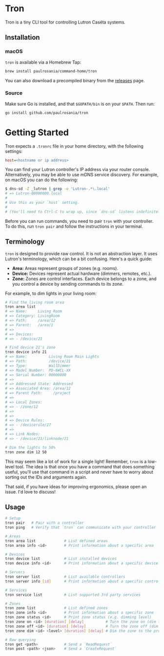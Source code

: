 # Tron

Tron is a tiny CLI tool for controlling Lutron Caséta systems.

## Installation

### macOS

`tron` is available via a Homebrew Tap:

```bash
brew install paulrosania/command-home/tron
```

You can also download a precompiled binary from the
[releases](https://github.com/paulrosania/tron/releases) page.

### Source

Make sure Go is installed, and that `$GOPATH/bin` is on your `$PATH`. Then run:

```bash
go install github.com/paulrosania/tron
```

# Getting Started

Tron expects a `.tronrc` file in your home directory, with the following
settings:

```ini
host=<hostname or ip address>
```

You can find your Lutron controller's IP address via your router console.
Alternatively, you may be able to use mDNS service discovery. For example, on
macOS you can do the following:

```bash
$ dns-sd -Z _lutron | grep -o 'Lutron-.*\.local'
# => Lutron-00000000.local
#
# Use this as your `host` setting.
#
# (You'll need to Ctrl-C to wrap up, since `dns-sd` listens indefinitely.)
```

Before you can run commands, you need to pair `tron` with your controller. To do
this, run `tron pair` and follow the instructions in your terminal.

## Terminology

`tron` is designed to provide raw control. It is not an abstraction layer. It
uses Lutron's terminology, which can be a bit confusing. Here's a quick guide:

- **Area:** Areas represent groups of zones (e.g. rooms).
- **Device:** Devices represent actual hardware (dimmers, remotes, etc.).
- **Zone:** Zones are control interfaces. Each device belongs to a zone, and
  you control a device by sending commands to its zone.

For example, to dim lights in your living room:

```bash
# Find the living room area
tron area list
# => Name:     Living Room
# => Category: LivingRoom
# => Path:     /area/12
# => Parent:   /area/1
# =>
# => Devices:
# => - /device/21

# Find device 21's zone
tron device info 21
# => Name:          Living Room Main Lights
# => Path:          /device/21
# => Type:          WallDimmer
# => Model Number:  PD-6WCL-XX
# => Serial Number: 00000000
# =>
# => Addressed State: Addressed
# => Associated Area: /area/12
# => Parent Path:     /project
# =>
# => Local Zones:
# => - /zone/12
# =>
# =>
# => Device Rules:
# => - /devicerule/27
# =>
# => Link Nodes:
# => - /device/21/linknode/21

# Dim the lights to 50%
tron zone dim 12 50
```

This may seem like a lot of work for a single light! Remember, `tron` is a
low-level tool. The idea is that once you have a command that does something
useful, you'll use that command in a script and never have to worry about
sorting out the IDs and arguments again.

That said, if you have ideas for improving ergonomics, please open an issue.
I'd love to discuss!

## Usage

```bash
# Setup
tron pair   # Pair with a controller
tron ping   # Verify that `tron` can communicate with your controller

# Areas
tron area list             # List defined areas
tron area info <id>        # Print information about a specific area

# Devices
tron device list           # List installed devices
tron device info <id>      # Print information about a specific device

# Servers
tron server list           # List available controllers
tron server info [id]      # Print information about a specific controller

# Services
tron service list          # List supported 3rd party services

# Zones
tron zone list             # List defined zones
tron zone info <id>        # Print information about a specific zone
tron zone status <id>      # Print zone status (e.g. dimming level)
tron zone on <id> [duration] [delay]          # Turn the zone on (dim to 100)
tron zone off <id> [duration] [delay]         # Turn the zone off (dim to 0)
tron zone dim <id> <level> [duration] [delay] # Dim the zone to the provided level (0-100)

# Raw querying
tron get <path>            # Send a `ReadRequest`
tron post <path> <json>    # Send a `CreateRequest`
```
